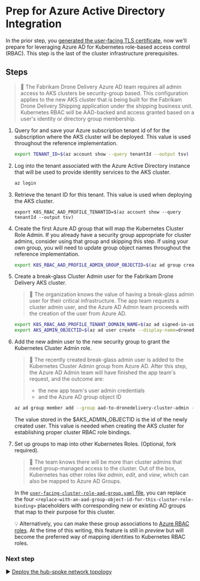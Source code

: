 # Prep for Azure Active Directory Integration

In the prior step, you [generated the user-facing TLS certificate](./02-ca-certificates.md), now we'll prepare for leveraging Azure AD for Kubernetes role-based access control (RBAC). This step is the last of the cluster infrastructure prerequisites.

## Steps

> :book: The Fabrikam Drone Delivery Azure AD team requires all admin access to AKS clusters be security-group based. This configuration applies to the new AKS cluster that is being built for the Fabrikam Drone Delivery Shipping application under the shipping business unit. Kubernetes RBAC will be AAD-backed and access granted based on a user's identity or directory group membership.

1. Query for and save your Azure subscription tenant id of for the subscription where the AKS cluster will be deployed. This value is used throughout the reference implementation.

   ```bash
   export TENANT_ID=$(az account show --query tenantId --output tsv)
   ```

1. Log into the tenant associated with the Azure Active Directory instance that will be used to provide identity services to the AKS cluster.
   ```bash
   az login
   ```

2. Retrieve the tenant ID for this tenant. This value is used when deploying the AKS cluster.

   ```
   export K8S_RBAC_AAD_PROFILE_TENANTID=$(az account show --query tenantId --output tsv)
   ```

1. Create the first Azure AD group that will map the Kubernetes Cluster Role Admin. If you already have a security group appropriate for cluster admins, consider using that group and skipping this step. If using your own group, you will need to update group object names throughout the reference implementation.

   ```bash
   export K8S_RBAC_AAD_PROFILE_ADMIN_GROUP_OBJECTID=$(az ad group create --display-name aad-to-dronedelivery-cluster-admin --mail-nickname aad-to-dronedelivery-cluster-admin --query objectId -o tsv)
   ```

1. Create a break-glass Cluster Admin user for the Fabrikam Drone Delivery AKS cluster.

   > :book: The organization knows the value of having a break-glass admin user for their critical infrastructure. The app team requests a cluster admin user, and the Azure AD Admin team proceeds with the creation of the user from Azure AD.

   ```bash
   export K8S_RBAC_AAD_PROFILE_TENANT_DOMAIN_NAME=$(az ad signed-in-user show --query 'userPrincipalName' -o tsv | cut -d '@' -f 2 | sed 's/\"//')
   export AKS_ADMIN_OBJECTID=$(az ad user create --display-name=dronedelivery-admin --user-principal-name dronedelivery-admin@${K8S_RBAC_AAD_PROFILE_TENANT_DOMAIN_NAME} --force-change-password-next-login --password ChangeMeDroneDeliveryAdminChangeMe! --query objectId -o tsv)
   ```

1. Add the new admin user to the new security group to grant the Kubernetes Cluster Admin role.

   > :book: The recently created break-glass admin user is added to the Kubernetes Cluster Admin group from Azure AD. After this step, the Azure AD Admin team will have finished the app team's request, and the outcome are:
   >
   > * the new app team's user admin credentials
   > * and the Azure AD group object ID
   >

   ```bash
   az ad group member add --group aad-to-dronedelivery-cluster-admin --member-id $AKS_ADMIN_OBJECTID
   ```

   The value stored in the $AKS_ADMIN_OBJECTID is the id of the newly created user. This value is needed when creating the AKS cluster for establishing proper cluster RBAC role bindings.

1. Set up groups to map into other Kubernetes Roles. (Optional, fork required).

   > :book: The team knows there will be more than cluster admins that need group-managed access to the cluster.  Out of the box, Kubernetes has other roles like _admin_, _edit_, and _view_, which can also be mapped to Azure AD Groups.

   In the [`user-facing-cluster-role-aad-group.yaml` file](./cluster-baseline-settings/user-facing-cluster-role-aad-group.yaml), you can replace the four `<replace-with-an-aad-group-object-id-for-this-cluster-role-binding>` placeholders with corresponding new or existing AD groups that map to their purpose for this cluster.

   :bulb: Alternatively, you can make these group associations to [Azure RBAC roles](https://docs.microsoft.com/azure/aks/manage-azure-rbac). At the time of this writing, this feature is still in _preview_ but will become the preferred way of mapping identities to Kubernetes RBAC roles.

### Next step

:arrow_forward: [Deploy the hub-spoke network topology](./04-networking.md)
